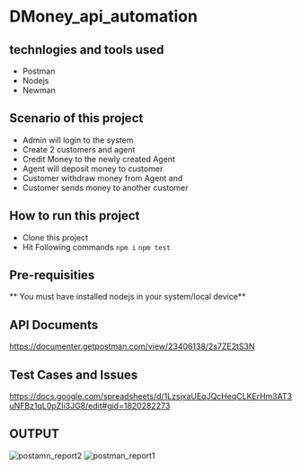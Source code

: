 # DMoney_api_automation

## technlogies and tools used
- Postman
- Nodejs
- Newman

## Scenario of this project
- Admin will login to the system
- Create 2 customers and agent
- Credit Money to the newly created Agent
- Agent will deposit money to customer
- Customer withdraw money from Agent and
- Customer sends money to another customer


## How to run this project
- Clone this project
- Hit Following commands
```npm i```
```npm test```

## Pre-requisities
** You must have installed nodejs in your system/local device**

## API Documents
https://documenter.getpostman.com/view/23406138/2s7ZE2tS3N

## Test Cases and Issues
https://docs.google.com/spreadsheets/d/1LzsjxaUEqJQcHeqCLKErHm3AT3uNFBz1qL0pZIi3JG8/edit#gid=1820282273

## OUTPUT

![postamn_report2](https://user-images.githubusercontent.com/55057417/192156844-46a9971c-de34-49c1-8dca-f9c614ba73cf.PNG)
![postman_report1](https://user-images.githubusercontent.com/55057417/192156847-ebd0577e-f079-4dfe-82a1-56cd6edc83b1.PNG)
